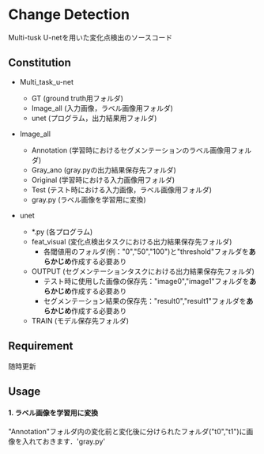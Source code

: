 # Change Detection
Multi-tusk U-netを用いた変化点検出のソースコード

## Constitution
- Multi_task_u-net
  - GT (ground truth用フォルダ)
  - Image_all (入力画像，ラベル画像用フォルダ)
  - unet (プログラム，出力結果用フォルダ)
  
- Image_all
  - Annotation (学習時におけるセグメンテーションのラベル画像用フォルダ)
  - Gray_ano (gray.pyの出力結果保存先フォルダ)
  - Original (学習時における入力画像用フォルダ)
  - Test (テスト時における入力画像，ラベル画像用フォルダ)
  - gray.py (ラベル画像を学習用に変換)
  
- unet
  - *.py (各プログラム)
  - feat_visual (変化点検出タスクにおける出力結果保存先フォルダ)
    - 各閾値用のフォルダ(例："0","50","100")と"threshold"フォルダを**あらかじめ**作成する必要あり
  - OUTPUT (セグメンテーションタスクにおける出力結果保存先フォルダ)
    - テスト時に使用した画像の保存先："image0","image1"フォルダを**あらかじめ**作成する必要あり
    - セグメンテーション結果の保存先："result0","result1"フォルダを**あらかじめ**作成する必要あり
  - TRAIN (モデル保存先フォルダ)

## Requirement
随時更新


## Usage


#### 1. ラベル画像を学習用に変換
"Annotation"フォルダ内の変化前と変化後に分けられたフォルダ("t0","t1")に画像を入れておきます．'gray.py'

